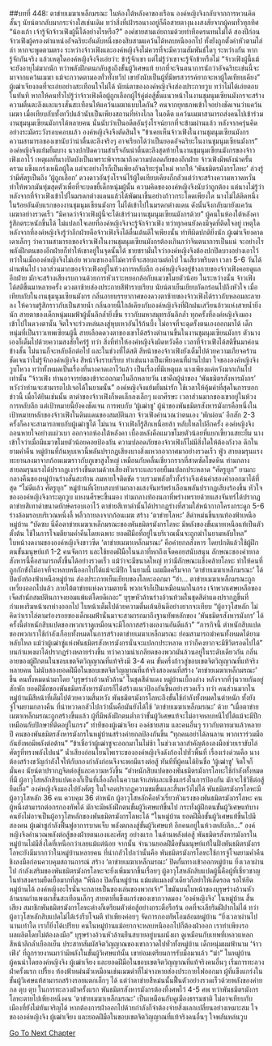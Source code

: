 ##บทที่ 448: ตาข่ายเมฆาเหล็กมรณะ
ในห้องใต้หลังคาของเรือน
องค์หญิงจิงกลับจากการหวนคิดสั้นๆ นัยน์ตากลับมากระจ่างใสเช่นเดิม
ทว่าสิ่งที่เฝ้ารอนางอยู่ก็คือสายตางุนงงสงสัยจากผู้คนทั่วทุกทิศ
“น้องเก้า เจ้ารู้จักจ้าวเฟิงผู้นี้ได้อย่างไรหรือ?”
องค์ชายสามเอ่ยถามด้วยท่าทีอดรนทนไม่ได้
สองปีก่อน จ้าวเฟิงผู้ครองตำแหน่งอัจฉริยะอันดับหนึ่งของสิบสามแคว้นได้หลบหนีออกไป ทั้งยังถูกตั้งค่าหัวตามไล่ล่า
หากจะพูดตามตรง
ระหว่างจ้าวเฟิงและองค์หญิงจิงไม่ควรที่จะมีความสัมพันธ์ใดๆ ระหว่างกัน
หากรู้จักกันจริง แล้วเหตุใดองค์หญิงจิงจึงเอ่ยว่า: ข้ารู้จักเขา แต่ไม่รู้ว่าเขาจะรู้จักข้าหรือไม่
“จ้าวเฟิงผู้นี้แม้จะยังอายุไม่มากนัก ทว่าพลังฝึกตนกลับสูงถึงขั้นผู้วิเศษแท้ ยากที่จะจินตนาการนักว่าอัจฉริยะเช่นนี้จะมาจากแคว้นเมฆา แม้จะกวาดตามองทั่วทั้งทวีป เขายังนับเป็นผู้ที่มีพรสวรรค์ยากจะหาผู้ใดเทียบเคียง”
ผู้เฒ่าเจียงอดที่จะเอ่ยอย่างสะเทือนใจไม่ได้
นัยน์ตาขององค์หญิงจิงส่องประกายวูบ ทว่าไม่ได้เอ่ยตอบในทันที
หากให้คนทั่วไปรู้ว่าจ้าวเฟิงคือผู้ถูกเลือกผู้ไร้คู่ต่อสู้ชั้นแนวหน้าในงานชุมนุมเซียนมังกรจะสร้างความตื่นตะลึงและแรงสั่นสะเทือนให้แคว้นเมฆาแบบใดกัน?
คนจากยุทธภพเข้าใจอย่างชัดเจนว่าแคว้นเมฆา เมื่อเทียบกับทั้งทวีปแล้วนับเป็นเพียงสถานที่ห่างไกล
ในอดีต แคว้นเมฆาสามารถส่งคนไปเข้าร่วมงานชุมนุมเซียนมังกรได้หลายคน นั่นนับว่าเป็นอดีตอันรุ่งโรจน์ยากที่จะข้ามผ่านแล้ว
หลังจากครุ่นคิดอย่างระมัดระวังรอบคอบแล้ว องค์หญิงจิงจึงตัดสินใจ
“ข้าเคยเห็นจ้าวเฟิงในงานชุมนุมเซียนมังกร ความสามารถของเขานับว่าน่าตื่นตะลึงจริงๆ อาจเรียกได้ว่าเป็นยอดอัจฉริยะในงานชุมนุมเซียนมังกร”
องค์หญิงจิงแย้มยิ้มบาง
นางปกปิดความสำเร็จอันน่าตื่นตะลึงสุดท้ายในงานชุมนุมเซียนมังกรของจ้าวเฟิงเอาไว้
เหตุผลที่นางปิดบังเป็นเพราะพิจารณาถึงความปลอดภัยของอีกฝ่าย
จ้าวเฟิงมีพลังน่าครั้นคราม แข็งแกร่งเหนือผู้ใด แต่จะอย่างไรก็เป็นเพียงอัจฉริยะรุ่นใหม่
หากให้ ‘พันธมิตรมังกรโลหะ’ ล่วงรู้ว่ามีศัตรูเป็นถึง ‘ผู้ถูกเลือก’ ดวงดาวอันรุ่งโรจน์ไร้ผู้ใดเทียบเคียงก็กลัวแต่ว่าจะสร้างความหวาดหวั่น ทำให้พวกมันทุ่มสุดตัวเพื่อที่จะบดขยี้เด็กหนุ่มผู้นั้น
ความคิดขององค์หญิงจิงนับว่าถูกต้อง แต่นางไม่รู้ว่าหลังจากที่จ้าวเฟิงเข้าไปในมรดกต่างแดนแล้วได้พัฒนาขึ้นอย่างก้าวกระโดดเพียงใด
นางไม่ได้ติดหนึ่งในร้อยอันดับแรกของงานชุมนุมเซียนมังกร ไม่ได้เข้าไปในมรดกต่างแดน ดังนั้นจึงกลับมายังแคว้นเมฆาอย่างรวดเร็ว
“มิคาดว่าจ้าวเฟิงผู้นี้จะได้เข้าร่วมงานชุมนุมเซียนมังกรด้วย”
ผู้คนในห้องใต้หลังคารู้สึกตระหนักขึ้นได้
ไม่แปลกใจเลยที่องค์หญิงจิงจะรู้จักจ้าวเฟิง
ทว่าทุกคนยังคงมีจุดที่ติดใจอยู่ เหตุใดหลังจากที่องค์หญิงจิงรู้ว่าอีกฝ่ายคือจ้าวเฟิงจึงได้ตื่นเต้นดีใจเพียงนั้น ท่าทีผิดปกติยิ่งนัก
ผู้เฒ่าเจียงคาดเดาเล็กๆ ว่าความสามารถของจ้าวเฟิงในงานชุมนุมเซียนมังกรต้องเกินกว่าจินตนาการเป็นแน่ จะอย่างไรพลังฝึกตนของอีกฝ่ายก็ทำให้เขาอยู่ในจุดนั้นได้
ชายชรามั่นใจว่าองค์หญิงจิงต้องปกปิดบางอย่างเอาไว้
ทว่าในเมื่อองค์หญิงจิงไม่เอ่ย พวกเขาเองก็ไม่ควรที่จะสอบถามต่อไป
ในเสี้ยวพริบตา เวลา 5-6 วันได้ผ่านพ้นไป
เวลาส่วนมากของจ้าวเฟิงอยู่ในห้วงการหลับลึก
องค์หญิงจิงอยู่ข้างกายของจ้าวเฟิงคอยดูแลอีกฝ่าย มักจะสร้างเสียงรบกวนด้วยการหัวเราะหยอกล้อกับแมวขโมยตัวน้อย
ในระหว่างนั้น
จ้าวเฟิงได้สติขึ้นมาหลายครั้ง ดวงตาซ้ายส่องประกายสีฟ้าราบเรียบ นัยน์ตาเย็นเยียบกัดกร่อนไปถึงหัวใจ
เมื่อเทียบกับในงานชุมนุมเซียนมังกร กลิ่นอายบรรยากาศของดวงตาซ้ายของจ้าวเฟิงได้ราวกับหลอมละลายลง ให้ความรู้สึกราวกับเป็นสายน้ำ
กลิ่นอายนี้ใกล้เคียงกับองค์หญิงจิงที่ฝึกฝนเสวียนอ้าวแห่งสายน้ำยิ่งนัก
สายตาของเด็กหนุ่มผมฟ้าผู้นั้นลึกล้ำยิ่งขึ้น ราวกับมหาสมุทรอันลึกล้ำ
ทุกครั้งที่องค์หญิงจิงมองเข้าไปในดวงตานั้น จิตใจจะร่วงหล่นลงสู่หุบเหวอันไร้ก้นบึ้ง ไม่อาจที่จะฉุดรั้งตนเองออกมาได้
เด็กหนุ่มที่เป็นราวเทพเซียนผู้นี้ สายเลือดดวงตาของเขาได้สร้างตำนานขึ้นในงานชุมนุมเซียนมังกร ตัวนางเองก็เต็มไปด้วยความสงสัยใคร่รู้
ทว่า
สิ่งที่ทำให้องค์หญิงจิงผิดหวังคือ เวลาที่จ้าวเฟิงได้สติขึ้นมาค่อนข้างสั้น ไม่นานก็จะหลับลึกต่อไป
และในช่วงที่ได้สติ สีหน้าของจ้าวเฟิงยังเต็มไปด้วยความเกียจคร้าน ชัดเจนว่าไม่รู้จักองค์หญิงจิง สีหน้าจึงราบเรียบ ทำเช่นนางเป็นเพียงคนที่ผ่านไปมา
ใจขององค์หญิงจิงวูบโหวง ทว่าทั้งหมดเป็นเรื่องที่นางคาดเอาไว้แล้ว เป็นเรื่องที่มีเหตุผล นางเพียงแค่หวังมากเกินไปเท่านั้น
“จ้าวเฟิง ท่านอาจารย์ของข้าจะออกมาในอีกหลายวัน เขาคือผู้นำของ ‘พันธมิตรสังหารมังกร’ หวังว่าท่านจะสามารถไปเจอได้ในยามนั้น”
องค์หญิงจิงแย้มยิ้มน่ารัก ใช้เวลาให้คุ้มค่าที่สุดในการบอกข่าวนี้
เมื่อได้ยินเช่นนั้น ตาดำของจ้าวเฟิงก็หดเล็กลงเล็กๆ ผงกศีรษะ
เวลาส่วนมากของเขาอยู่ในห้วงการหลับลึก แต่เป้าหมายนี้ยังคงชัดเจน
การพบกับ ‘ผู้เฒ่าซู’ ผู้นำของพันธมิตรสังหารมังกรคือหนึ่งในเป้าหมายหลักของจ้าวเฟิงในดินแดนของสมบัตินภา
จ้าวเฟิงคำนวณว่าตนเอง ‘พักผ่อน’ อีกสัก 2-3 ครั้งก็คงจะสามารถพบกับผู้เฒ่าซูได้
ไม่นาน
จ้าวเฟิงก็รู้สึกเหนื่อยล้า หลับใหลไปอีกครั้ง
องค์หญิงจิงถอนหายใจอย่างแผ่วเบา ออกจากห้องใต้หลังคา เบื้องหลังคือแมวขโมยตัวน้อยที่แยกเขี้ยวแสยะยิ้ม
นางเข้าใจว่าเมื่อมีแมวขโมยตัวน้อยคอยป้องกัน ความปลอดภัยของจ้าวเฟิงก็ไม่มีสิ่งใดให้ต้องกังวล
ดึกในยามค่ำคืน
หมู่บ้านที่ก้นหุบเหวนี้พลันปรากฏเสียงบางสิ่งแหวกอากาศมาอย่างรวดเร็ว
ฟู่ว
สายลมรุนแรงทะยานลงมาจากก้อนเมฆราวกับภูเขาสูงใหญ่ เหมือนกับคลื่นเชี่ยวกรากที่สาดซัดโขดหิน
ท่ามกลางสายลมรุนแรงได้ปรากฏเงาร่างขึ้นตามด้วยเสียงหัวเราะและรอยยิ้มแปลกประหลาด
“ศัตรูบุก”
ยามกะกลางคืนของหมู่บ้านร่างสั่นสะท้าน ลมหายใจติดขัด รวบรวมพลังทั่วทั้งร่างจึงเค้นคำสองคำออกมาได้ที่สุด
“ไม่ดีแล้ว ศัตรูบุก”
หมู่บ้านที่เงียบสงบท่ามกลางแสงจันทร์พร่าเลือนพลันปรากฏเสียงร้องขึ้น
หัวใจขององค์หญิงจิงกระตุกวูบ แหงนศีรษะขึ้นมอง ท่ามกลางท้องนภาที่พร่างพรายด้วยแสงจันทร์ได้ปรากฏตาข่ายสีเทาดำขนาดยักษ์ครอบเอาไว้
ตาข่ายสีเทาดำนั้นได้ปรากฏร่างที่สวมใส่หน้ากากโครงกระดูก 5-6 ร่างล้อมรอบบริเวณหนึ่งลี้ พลิ้วกายลงจากก้อนเมฆ สร้าง ‘ตาข่ายโลหะ’ สีดำหม่นขึ้นบนท้องฟ้าเหนือหมู่บ้าน
“บัดซบ นี่คือตาข่ายเมฆาเหล็กมรณะของพันธมิตรมังกรโลหะ มีพลังของขั้นนายเหนือแท้เป็นตัวตั้งต้น ใช้ในการโจมตียามค่ำคืนโดยเฉพาะ ยอดฝีมือที่อยู่ในบริเวณนั้นจะถูกฆ่าในยามหลับใหล”
ใบหน้างดงามขององค์หญิงจิงขาวซีด
‘ตาข่ายเมฆาเหล็กมรณะ’ คือค่ายกลสังหาร โดยปกติแล้วใช้ผู้ฝึกตนขั้นมนุษย์แท้ 1-2 คนจัดการ และใช้ยอดฝีมือในนภาที่หกถึงเจ็ดคอยสนับสนุน
ลักษณะของค่ายกลสังหารนี้คือสามารถตั้งขึ้นได้อย่างรวดเร็ว แม้ว่าจะมีขนาดใหญ่ ทว่ามีลักษณะแข็งคล้ายโลหะ ทำให้คนที่ถูกกักขังไม่อาจที่จะหลบหนีออกไปได้แม้จะมีปีก
ในยามนี้
เมฆมืดครึ้มจาก ‘ตาข่ายเมฆาเหล็กมรณะ’ ได้ปิดบังท้องฟ้าเหนือหมู่บ้าน ส่องประกายเย็นเยียบของโลหะออกมา
“ฮ่า... ตาข่ายเมฆาเหล็กมรณะถูกเหวี่ยงออกไปแล้ว ภายใต้ตาข่ายแห่งความตายนี้ พวกเจ้าก็เป็นเหมือนนกในกรง เจ้าพวกเศษเหลือของเจ็ดสำนักสมบัตินภาจงยอมแพ้แต่โดยดีเถอะ”
บุรุษหัวล้านร่างอ้วนท้วมในชุดสีดำแดงปรากฏขึ้นที่กำแพงริมหน้าผาห่างออกไป ใบหน้าเต็มไปด้วยความตื่นเต้นยินดีอย่างยากจะเทียบ
“ผู้อาวุโสหลัก ไม่คิดว่าเราไล่ตามร่องรอยของเด็กผมฟ้านั่นมาจะสามารถมาถึงฐานทัพหลักของ ‘พันธมิตรสังหารมังกร’ ได้ ครั้งนี้ตำหนักสิบแปดของพวกเราดูเหมือนจะมีโอกาสสร้างผลงานอันดีแล้ว”
“ภารกิจนี้ ตำหนักสิบแปดของพวกเราใช้กำลังเกือบทั้งหมดในการสร้างตาข่ายเมฆาเหล็กมรณะ ย่อมสามารถฆ่าคนทั้งหมดได้ยามหลับใหล แม้ว่าผู้เฒ่าซู่แห่งพันธมิตรสังหารมังกรนั่นจะแปลกประหลาด ทว่าก็คงยากจะมีชีวิตรอดไปได้”
บนกำแพงผาได้ปรากฏร่างหลายร่างขึ้น ทว่าความน่าเกลียดของพวกมันล้วนอยู่ในระดับเดียวกัน
กลิ่นอายของผู้ฝึกตนในขอบเขตจิตวิญญาณที่แท้จริงมี 3-4 คน ขั้นครึ่งก้าวสู่ขอบเขตจิตวิญญาณที่แท้จริงหลายคน ไม่นับสองยอดฝีมือในขอบเขตจิตวิญญาณที่แท้จริงสองคนที่สร้าง ‘ตาข่ายเมฆาเหล็กมรณะ’ ขึ้น
คนทั้งหมดนำมาโดย ‘บุรุษร่างอ้วนหัวล้าน’ ในชุดสีดำแดง
หมู่บ้านเบื้องล่าง หลังจากที่วุ่นวายกันอยู่สักพัก ยอดฝีมือของพันธมิตรสังหารมังกรก็ได้สร้างแนวป้องกันขึ้นอย่างรวดเร็ว
ทว่า
คนส่วนมากในหมู่บ้านมีสีหน้าที่เต็มไปด้วยความสิ้นหวัง
พันธมิตรมังกรโลหะถึงขั้นใช้กำลังทั้งหมดในตำหนัก ทั้งยังจู่โจมยามกลางคืน ที่น่าหวาดกลัวไปกว่านั้นคือมันยังได้ใช้ ‘ตาข่ายเมฆาเหล็กมรณะ’ ด้วย
“เมื่อตาข่ายเมฆาเหล็กมรณะถูกสร้างขึ้นแล้ว ผู้ที่มีพลังฝึกตนต่ำกว่าขั้นผู้วิเศษแท้จะไม่อาจหลบหนีไปได้แม้จะมีปีก เหมือนกับปักษาที่ติดอยู่ในกรง”
ท่าทีของผู้เฒ่าเจียง องค์ชายสาม และคนอื่นๆ ราวกับตายมาแล้วหลายปี คนของพันธมิตรสังหารมังกรในหมู่บ้านสร้างค่ายกลป้องกันขึ้น
“ทุกคนอย่าได้ลนลาน พวกเราร่วมมือกันยังพอมีพลังต่อต้าน”
“ข้าเชื่อว่าผู้เฒ่าซูจะออกมาในไม่ช้า ในช่วงเวลาสำคัญต้องลงมือช่วยเราขับไล่ศัตรูที่ทรงพลังไปแน่”
น้ำเสียงอ่อนโยนไพเราะขององค์หญิงจิงดังก้องไปทั่วพื้นที่
เรื่องเร่งด่วนคือ
นางต้องสร้างขวัญกำลังใจให้กับกองกำลังก่อนจึงจะพอมีแรงต่อสู้
ทันทีที่ผู้คนได้ยินชื่อ ‘ผู้เฒ่าซู’ จิตใจก็มั่นคง นัยน์ตาปรากฏจิตต่อสู้และความหวังขึ้น
“ตำหนักสิบแปดของพันธมิตรมังกรโลหะใช้กำลังทั้งหมดที่มี ผู้อาวุโสหลักสิบแปดเองก็เป็นที่เลื่องลือในความเจ้าเล่ห์และแข็งแกร่งในการป้องกัน มักจะใช้วิธีต่อสู้ยืดเยื้อ”
องค์หญิงจิงมองไปยังศัตรู ในใจอดปรากฏความขมขื่นและสิ้นหวังไม่ได้
พันธมิตรมังกรโลหะมีผู้อาวุโสหลัก 36 คน ควบคุม 36 ตำหนัก
ผู้อาวุโสหลักคือหัวเรี่ยวหัวแรงของพันธมิตรมังกรโลหะ คนผู้หนึ่งสามารถต่อกรกองทัพได้ มักจะมีพลังฝึกตนขั้นผู้วิเศษแท้ขึ้นไป กระทั่งผู้ฝึกตนขั้นผู้วิเศษแท้บางคนยังไม่อาจเป็นผู้อาวุโสหลักของพันธมิตรมังกรโลหะได้
“ในหมู่บ้าน ยอดฝีมือขั้นผู้วิเศษแท้ขึ้นไปมีสองคน ผู้เฒ่าซูกำลังฟื้นฟูอาการบาดเจ็บ พลังตกลงสู่ขั้นผู้วิเศษแท้ อีกคนอยู่ในห้วงหลับลึก...”
องค์หญิงจิงคำนวณพลังต่อสู้ของฝ่ายตนเองและศัตรู
อย่างแรก ในด้านพลังต่อสู้ พันธมิตรสังหารมังกรในหมู่บ้านไม่มีสิ่งใดที่เหนือกว่าเลยแม้แต่น้อย
จากนั้น จำนวนยอดฝีมือขั้นมนุษย์แท้ในฝั่งพันธมิตรมังกรโลหะยังมีมากกว่าในหมู่บ้านหลายคน
ที่น่ากลัวไปกว่านั้นคือ
พันธมิตรมังกรโลหะใช้การจู่โจมยามค่ำคืน ชิงลงมือก่อนควบคุมสถานการณ์ สร้าง ‘ตาข่ายเมฆาเหล็กมรณะ’ ปิดกั้นทางเข้าออกหมู่บ้าน ยิ่งเวลาผ่านไป กำลังเสริมของพันธมิตรมังกรโลหะจะยิ่งเพิ่มมากขึ้นเรื่อยๆ
ผู้อาวุโสหลักสิบแปดผู้นี้คือผู้ที่เชี่ยวชาญในทำสงครามยืดเยื้อมากที่สุด
“พี่น้อง ปิดกั้นหมู่บ้าน แม้แต่แมลงตัวเดียวก็อย่าให้เล็ดรอด รอให้ยึดหมู่บ้านได้ องค์หญิงอะไรนั่นจะกลายเป็นของเล่นของพวกเจ้า”
ไขมันบนใบหน้าของบุรุษร่างอ้วนหัวล้านบนกำแพงผาสั่นสะเทือนเล็กๆ
สายตาที่แข็งแกร่งของเขากวาดมอง ‘องค์หญิงจิง’ ในหมู่บ้าน
สิ้นเสียง สมาชิกพันธมิตรมังกรโลหะต่างก็เตรียมตัวต่อสู้อย่างกระตือรือร้น อดที่จะเลียริมฝีปากไม่ได้
ทว่า
ผู้อาวุโสหลักสิบแปดไม่ได้เร่งรีบโจมตี ทำเพียงค่อยๆ จัดการกองทัพโอมล้อมหมู่บ้าน
“ยิ่งเวลาผ่านไปนานเท่าใด เราก็ยิ่งได้เปรียบ คนในหมู่บ้านแม้อยากจะหลบหนีออกไปก็ต้องฝ่าออก เราทำเพียงรอผลผลิตโดยไม่ต้องลงมือ”
บุรุษร่างอ้วนหัวล้านยืนสบายอยู่บนผนังผา ดูเหมือนกับเทพที่เหลวแหลก สีหน้าลึกล้ำเยือกเย็น
ประสาทสัมผัสจิตวิญญาณของเขากวาดไปทั่วทั้งหมู่บ้าน
เด็กหนุ่มผมฟ้านาม ‘จ้าวเฟิง’ ที่ถูกรายงานมาว่ามีพลังในขั้นผู้วิเศษแท้นั้น เขาย่อมเตรียมการรับมือมาแล้ว
“ฆ่า”
ในหมู่บ้าน ผู้คนนำโดยองค์หญิงจิง ผู้เฒ่าเจียง และยอดฝีมือในขอบเขตจิตวิญญาณที่แท้จริงคนอื่นๆ เริ่มการทะลวงฝ่าครั้งแรก
เปรี้ยง
ท้องฟ้าหม่นมัวเหมือนเช่นเมฆดำที่ไม่จางหายส่องประกายไฟออกมา
ผู้ที่แข็งแกร่งในขั้นผู้วิเศษแท้สามารถสร้างรอยแตกเล็กๆ ได้ แต่ว่าตาข่ายสีหม่นนั้นฟื้นตัวอย่างรวดเร็วด้วยพลังของค่ายกล
ตุบ ตุบ
ในการทะลวงฝ่าครั้งแรก พันธมิตรสังหารมังกรต้องทิ้งศพไว้ 4-5 ศพ
ทว่าพันธมิตรมังกรโลหะตายไปเพียงหนึ่งคน
‘ตาข่ายเมฆาเหล็กมรณะ’ เป็นเหมือนกับคูเมืองธรรมชาติ ไม่อาจเทียบกับเมืองที่ยังไม่ทันเจริญได้ หากต้องการฝ่าออกไปด้วยกำลังก็จำต้องจ่ายสิ่งแลกเปลี่ยนอย่างเหมาะสม
ใจขององค์หญิงจิง ผู้เฒ่าเจียง และยอดฝีมือในขอบเขตจิตวิญญาณที่แท้จริงคนอื่นๆ ใจพลันหล่นวูบ


[Go To Next Chapter]( ./8.md)